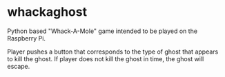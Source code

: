 # whackaghost
Python based "Whack-A-Mole" game intended to be played on the Raspberry Pi.

Player pushes a button that corresponds to the type of ghost that appears to 
kill the ghost. If player does not kill the ghost in time, the ghost will 
escape.
